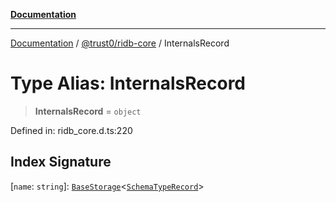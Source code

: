 [**Documentation**](../../../README.md)

***

[Documentation](../../../packages.md) / [@trust0/ridb-core](../README.md) / InternalsRecord

# Type Alias: InternalsRecord

> **InternalsRecord** = `object`

Defined in: ridb\_core.d.ts:220

## Index Signature

\[`name`: `string`\]: [`BaseStorage`](../classes/BaseStorage.md)\<[`SchemaTypeRecord`](SchemaTypeRecord.md)\>

